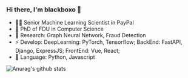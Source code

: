 ### Hi there, I'm blackboxo 👋

- 👨‍🔬 Senior Machine Learning Scientist in PayPal
- 🔭 PhD of FDU in Computer Science
- 🌱 Research: Graph Neural Network, Fraud Detection
- ⚡ Develop: DeepLearning: PyTorch, Tensorflow; BackEnd: FastAPI, Django, ExpressJS; FrontEnd: Vue, React;
- 💬 Language: Python, Javascript

![Anurag's github stats](https://github-readme-stats.vercel.app/api?username=blackboxo&count_private=true&show_icons=true)
